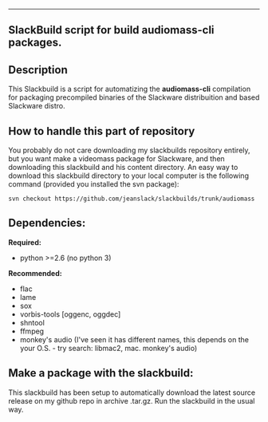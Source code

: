 ----
SlackBuild script for build audiomass-cli packages.
----

Description
----
This Slackbuild is a script for automatizing the **audiomass-cli** compilation for 
packaging precompiled binaries of the Slackware distribuition and based Slackware 
distro.

How to handle this part of repository
----
You probably do not care downloading my slackbuilds repository entirely, but you want 
make a videomass package for Slackware, and then downloading this slackbuild and 
his content directory. An easy way to download this slackbuild directory to your local 
computer is the following command (provided you installed the svn package):

    svn checkout https://github.com/jeanslack/slackbuilds/trunk/audiomass

Dependencies:
----

**Required:**

- python >=2.6 (no python 3)

**Recommended:**

- flac
- lame
- sox
- vorbis-tools [oggenc, oggdec]
- shntool
- ffmpeg
- monkey's audio (I've seen it has different names, this depends on the
                  your O.S. - try search: libmac2, mac. monkey's audio)

Make a package with the slackbuild:
----
This slackbuild has been setup to automatically download the latest source 
release on my github repo in archive .tar.gz.
Run the slackbuild in the usual way.

